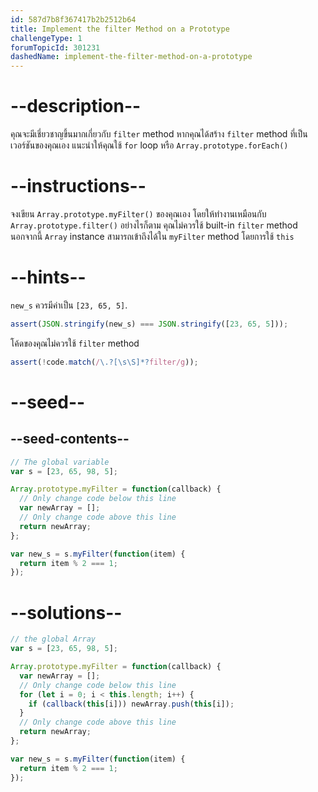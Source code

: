 ```yaml
---
id: 587d7b8f367417b2b2512b64
title: Implement the filter Method on a Prototype
challengeType: 1
forumTopicId: 301231
dashedName: implement-the-filter-method-on-a-prototype
---
```


# --description--

คุณจะมีเชี่ยวชาญขึ้นมากเกี่ยวกับ `filter` method หากคุณได้สร้าง `filter` method ที่เป็นเวอร์ชันของคุณเอง แนะนำให้คุณใช้ `for` loop หรือ `Array.prototype.forEach()`

# --instructions--

จงเขียน `Array.prototype.myFilter()` ของคุณเอง โดยให้ทำงานเหมือนกับ `Array.prototype.filter()` อย่างไรก็ตาม คุณไม่ควรใช้ built-in `filter` method นอกจากนี้ `Array` instance สามารถเข้าถึงได้ใน `myFilter` method โดยการใช้ `this`

# --hints--

`new_s` ควรมีค่าเป็น `[23, 65, 5]`.

```js
assert(JSON.stringify(new_s) === JSON.stringify([23, 65, 5]));
```

โค้ดของคุณไม่ควรใช้ `filter` method

```js
assert(!code.match(/\.?[\s\S]*?filter/g));
```

# --seed--

## --seed-contents--

```js
// The global variable
var s = [23, 65, 98, 5];

Array.prototype.myFilter = function(callback) {
  // Only change code below this line
  var newArray = [];
  // Only change code above this line
  return newArray;
};

var new_s = s.myFilter(function(item) {
  return item % 2 === 1;
});
```

# --solutions--

```js
// the global Array
var s = [23, 65, 98, 5];

Array.prototype.myFilter = function(callback) {
  var newArray = [];
  // Only change code below this line
  for (let i = 0; i < this.length; i++) {
    if (callback(this[i])) newArray.push(this[i]);
  }
  // Only change code above this line
  return newArray;
};

var new_s = s.myFilter(function(item) {
  return item % 2 === 1;
});
```
